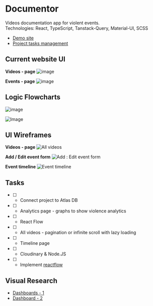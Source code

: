 # Documentor
Videos documentation app for violent events.<br />
Technologies: React, TypeScript, Tanstack-Query, Material-UI, SCSS

- [Demo site](https://asidelnik.github.io/documentor/)
- [Project tasks management](https://github.com/users/asidelnik/projects/1)

## Current website UI
**Videos - page**
![image](https://github.com/user-attachments/assets/4299eb59-ba27-4274-b9fb-659471ae0b76)

**Events - page**
![image](https://github.com/user-attachments/assets/d1b21992-369e-4c5e-8aac-d6f058d20609)

## Logic Flowcharts
![image](https://github.com/user-attachments/assets/690ffc24-ee75-420b-9862-1a4817bf652c)

![Image](https://github.com/user-attachments/assets/f7a334a7-2a6c-4f67-978d-0a6513874540)

## UI Wireframes
**Videos - page**
![All videos](https://github.com/asidelnik/document-violence-dashboard/assets/10272524/26e58a04-cfb0-4576-adc8-faece00ed9ff)

**Add / Edit event form**
![Add : Edit event form](https://github.com/asidelnik/document-violence-dashboard/assets/10272524/b28c71db-6f7e-43fb-b378-fbb5cc9ebfce)

**Event timeline**
![Event timeline](https://github.com/asidelnik/document-violence-dashboard/assets/10272524/f1b8b820-67a7-4055-9377-e6b4d95c0258)



## Tasks

- [ ] - Connect project to Atlas DB
- [ ] - Analytics page - graphs to show violence analytics
- [ ] - React Flow
- [ ] - All videos - pagination or infinite scroll with lazy loading
- [ ] - Timeline page
- [ ] - Cloudinary & Node.JS
- [ ] - Implement [reactflow](https://www.npmjs.com/package/reactflow)

## Visual Research
- [Dashboards - 1](https://www.pinterest.com/pin/433682639128677413/)
- [Dashboard - 2](https://www.pinterest.com/search/pins/?q=dashboard%20design&rs=typed)

